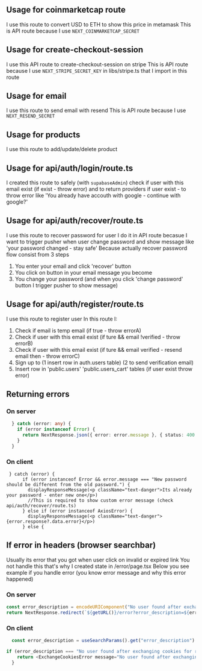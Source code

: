 ## Usage for coinmarketcap route

I use this route to convert USD to ETH to show this price in metamask
This is API route because I use `NEXT_COINMARKETCAP_SECRET`

## Usage for create-checkout-session

I use this API route to create-checkout-session on stripe
This is API route because I use `NEXT_STRIPE_SECRET_KEY` in libs/stripe.ts
that I import in this route

## Usage for email

I use this route to send email with resend
This is API route because I use `NEXT_RESEND_SECRET`

## Usage for products

I use this route to add/update/delete product

## Usage for api/auth/login/route.ts

I created this route to safely (with `supabaseAdmin`) check if user with this email exist
(if exist - throw error) and to return providers if user exist - to throw error like
'You already have accouth with google - continue with google?'

## Usage for api/auth/recover/route.ts

I use this route to recover password for user
I do it in API route becasue I want to trigger pusher when user change password and show
message like 'your password changed - stay safe'
Because actually recover password flow consist from 3 steps

1. You enter your email and click 'recover' button
2. You click on button in your email message you become
3. You change your password (and when you click 'change password' button I trigger pusher to show message)

## Usage for api/auth/register/route.ts

I use this route to register user
In this route I:

1. Check if email is temp email (if true - throw errorA)
2. Check if user with this email exist (if ture && email !verified - throw errorB)
3. Check if user with this email exist (if ture && email verified - resend email then - throw errorC)
4. Sign up to (1 insert row in auth.users table) (2 to send verification email)
5. Insert row in 'public.users' 'public.users_cart' tables (if user exist throw error)

## Returning errors

### On server

```ts
  } catch (error: any) {
    if (error instanceof Error) {
      return NextResponse.json({ error: error.message }, { status: 400 })
    }
  }
```

### On client

```tsx
 } catch (error) {
      if (error instanceof Error && error.message === "New password should be different from the old password.") {
        displayResponseMessage(<p className="text-danger">Its already your password - enter new one</p>)
        //This is required to show custom error message (check api/auth/recover/route.ts)
      } else if (error instanceof AxiosError) {
        displayResponseMessage(<p className="text-danger">{error.response?.data.error}</p>)
      } else {
```

## If error in headers (browser searchbar)

Usually its error that you got when user click on invalid or expired link
You not handle this that's why I created state in /error/page.tsx
Below you see example if you handle error (you know error message and why this error happened)

### On server

```ts
const error_description = encodeURIComponent("No user found after exchanging cookies for recovering")
return NextResponse.redirect(`${getURL()}/error?error_description=${error_description}`)
```

### On client

```ts
  const error_description = useSearchParams().get("error_description")

if (error_description === "No user found after exchanging cookies for registration") {
    return <ExchangeCookiesError message="No user found after exchanging cookies for registration" />
  }
```
